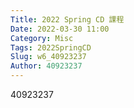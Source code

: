 ```yaml
---
Title: 2022 Spring CD 課程
Date: 2022-03-30 11:00
Category: Misc
Tags: 2022SpringCD
Slug: w6_40923237
Author: 40923237
---
```



<!-- PELICAN_END_SUMMARY -->
40923237







